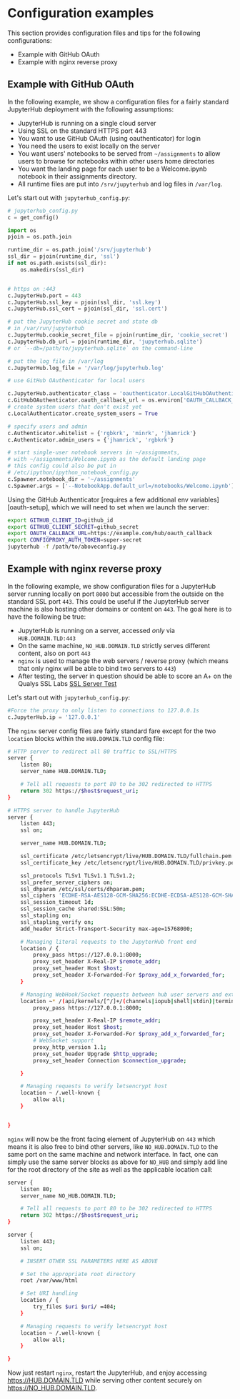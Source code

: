 # Configuration examples

This section provides configuration files and tips for the following
configurations:

- Example with GitHub OAuth
- Example with nginx reverse proxy


## Example with GitHub OAuth

In the following example, we show a configuration files for a fairly standard JupyterHub deployment with the following assumptions:

* JupyterHub is running on a single cloud server
* Using SSL on the standard HTTPS port 443
* You want to use GitHub OAuth (using oauthenticator) for login
* You need the users to exist locally on the server
* You want users' notebooks to be served from `~/assignments` to allow users to browse for notebooks within
  other users home directories
* You want the landing page for each user to be a Welcome.ipynb notebook in their assignments directory.
* All runtime files are put into `/srv/jupyterhub` and log files in `/var/log`.

Let's start out with `jupyterhub_config.py`:

```python
# jupyterhub_config.py
c = get_config()

import os
pjoin = os.path.join

runtime_dir = os.path.join('/srv/jupyterhub')
ssl_dir = pjoin(runtime_dir, 'ssl')
if not os.path.exists(ssl_dir):
    os.makedirs(ssl_dir)


# https on :443
c.JupyterHub.port = 443
c.JupyterHub.ssl_key = pjoin(ssl_dir, 'ssl.key')
c.JupyterHub.ssl_cert = pjoin(ssl_dir, 'ssl.cert')

# put the JupyterHub cookie secret and state db
# in /var/run/jupyterhub
c.JupyterHub.cookie_secret_file = pjoin(runtime_dir, 'cookie_secret')
c.JupyterHub.db_url = pjoin(runtime_dir, 'jupyterhub.sqlite')
# or `--db=/path/to/jupyterhub.sqlite` on the command-line

# put the log file in /var/log
c.JupyterHub.log_file = '/var/log/jupyterhub.log'

# use GitHub OAuthenticator for local users

c.JupyterHub.authenticator_class = 'oauthenticator.LocalGitHubOAuthenticator'
c.GitHubOAuthenticator.oauth_callback_url = os.environ['OAUTH_CALLBACK_URL']
# create system users that don't exist yet
c.LocalAuthenticator.create_system_users = True

# specify users and admin
c.Authenticator.whitelist = {'rgbkrk', 'minrk', 'jhamrick'}
c.Authenticator.admin_users = {'jhamrick', 'rgbkrk'}

# start single-user notebook servers in ~/assignments,
# with ~/assignments/Welcome.ipynb as the default landing page
# this config could also be put in
# /etc/ipython/ipython_notebook_config.py
c.Spawner.notebook_dir = '~/assignments'
c.Spawner.args = ['--NotebookApp.default_url=/notebooks/Welcome.ipynb']
```

Using the GitHub Authenticator [requires a few additional env variables][oauth-setup],
which we will need to set when we launch the server:

```bash
export GITHUB_CLIENT_ID=github_id
export GITHUB_CLIENT_SECRET=github_secret
export OAUTH_CALLBACK_URL=https://example.com/hub/oauth_callback
export CONFIGPROXY_AUTH_TOKEN=super-secret
jupyterhub -f /path/to/aboveconfig.py
```

## Example with nginx reverse proxy

In the following example, we show configuration files for a JupyterHub server running locally on port `8000` but accessible from the outside on the standard SSL port `443`. This could be useful if the JupyterHub server machine is also hosting other domains or content on `443`. The goal here is to have the following be true:

* JupyterHub is running on a server, accessed *only* via `HUB.DOMAIN.TLD:443`
* On the same machine, `NO_HUB.DOMAIN.TLD` strictly serves different content, also on port `443`
* `nginx` is used to manage the web servers / reverse proxy (which means that only nginx will be able to bind two servers to `443`)
* After testing, the server in question should be able to score an A+ on the Qualys SSL Labs [SSL Server Test](https://www.ssllabs.com/ssltest/)

Let's start out with `jupyterhub_config.py`:

```python
#Force the proxy to only listen to connections to 127.0.0.1s
c.JupyterHub.ip = '127.0.0.1'
```

The `nginx` server config files are fairly standard fare except for the two `location` blocks within the `HUB.DOMAIN.TLD` config file:

```bash
# HTTP server to redirect all 80 traffic to SSL/HTTPS
server {
	listen 80;
	server_name HUB.DOMAIN.TLD;

	# Tell all requests to port 80 to be 302 redirected to HTTPS
	return 302 https://$host$request_uri;
}

# HTTPS server to handle JupyterHub
server {
	listen 443;
	ssl on;

	server_name HUB.DOMAIN.TLD;

	ssl_certificate /etc/letsencrypt/live/HUB.DOMAIN.TLD/fullchain.pem
	ssl_certificate_key /etc/letsencrypt/live/HUB.DOMAIN.TLD/privkey.pem

	ssl_protocols TLSv1 TLSv1.1 TLSv1.2;
    ssl_prefer_server_ciphers on;
    ssl_dhparam /etc/ssl/certs/dhparam.pem;
    ssl_ciphers 'ECDHE-RSA-AES128-GCM-SHA256:ECDHE-ECDSA-AES128-GCM-SHA256:ECDHE-RSA-AES256-GCM-SHA384:ECDHE-ECDSA-AES256-GCM-SHA384:DHE-RSA-AES128-GCM-SHA256:DHE-DSS-AES128-GCM-SHA256:kEDH+AESGCM:ECDHE-RSA-AES128-SHA256:ECDHE-ECDSA-AES128-SHA256:ECDHE-RSA-AES128-SHA:ECDHE-ECDSA-AES128-SHA:ECDHE-RSA-AES256-SHA384:ECDHE-ECDSA-AES256-SHA384:ECDHE-RSA-AES256-SHA:ECDHE-ECDSA-AES256-SHA:DHE-RSA-AES128-SHA256:DHE-RSA-AES128-SHA:DHE-DSS-AES128-SHA256:DHE-RSA-AES256-SHA256:DHE-DSS-AES256-SHA:DHE-RSA-AES256-SHA:AES128-GCM-SHA256:AES256-GCM-SHA384:AES128-SHA256:AES256-SHA256:AES128-SHA:AES256-SHA:AES:CAMELLIA:DES-CBC3-SHA:!aNULL:!eNULL:!EXPORT:!DES:!RC4:!MD5:!PSK:!aECDH:!EDH-DSS-DES-CBC3-SHA:!EDH-RSA-DES-CBC3-SHA:!KRB5-DES-CBC3-SHA';
    ssl_session_timeout 1d;
    ssl_session_cache shared:SSL:50m;
    ssl_stapling on;
    ssl_stapling_verify on;
    add_header Strict-Transport-Security max-age=15768000;

	# Managing literal requests to the JupyterHub front end
	location / {
		proxy_pass https://127.0.0.1:8000;
		proxy_set_header X-Real-IP $remote_addr;
		proxy_set_header Host $host;
		proxy_set_header X-Forwarded-For $proxy_add_x_forwarded_for;
    }

	# Managing WebHook/Socket requests between hub user servers and external proxy
    location ~* /(api/kernels/[^/]+/(channels|iopub|shell|stdin)|terminals/websocket)/? {
		proxy_pass https://127.0.0.1:8000;

		proxy_set_header X-Real-IP $remote_addr;
		proxy_set_header Host $host;
		proxy_set_header X-Forwarded-For $proxy_add_x_forwarded_for;
		# WebSocket support
		proxy_http_version 1.1;
		proxy_set_header Upgrade $http_upgrade;
		proxy_set_header Connection $connection_upgrade;

    }

	# Managing requests to verify letsencrypt host
    location ~ /.well-known {
		allow all;
    }


}
```

`nginx` will now be the front facing element of JupyterHub on `443` which means it is also free to bind other servers, like `NO_HUB.DOMAIN.TLD` to the same port on the same machine and network interface. In fact, one can simply use the same server blocks as above for `NO_HUB` and simply add line for the root directory of the site as well as the applicable location call:

```bash
server {
	listen 80;
	server_name NO_HUB.DOMAIN.TLD;

	# Tell all requests to port 80 to be 302 redirected to HTTPS
	return 302 https://$host$request_uri;
}

server {
	listen 443;
	ssl on;

	# INSERT OTHER SSL PARAMETERS HERE AS ABOVE

	# Set the appropriate root directory
	root /var/www/html

	# Set URI handling
	location / {
		try_files $uri $uri/ =404;
	}

	# Managing requests to verify letsencrypt host
    location ~ /.well-known {
		allow all;
    }

}
```

Now just restart `nginx`, restart the JupyterHub, and enjoy accessing https://HUB.DOMAIN.TLD while serving other content securely on https://NO_HUB.DOMAIN.TLD.
